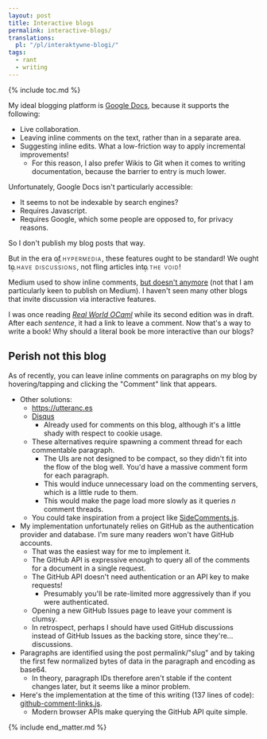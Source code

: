 ```yaml
---
layout: post
title: Interactive blogs
permalink: interactive-blogs/
translations:
  pl: "/pl/interaktywne-blogi/"
tags:
  - rant
  - writing
---
```


{% include toc.md %}

My ideal blogging platform is [Google Docs](https://www.google.com/docs), because it supports the following:

- Live collaboration.
- Leaving inline comments on the text, rather than in a separate area.
- Suggesting inline edits. What a low-friction way to apply incremental improvements!
    - For this reason, I also prefer Wikis to Git when it comes to writing documentation, because the barrier to entry is much lower.

Unfortunately, Google Docs isn't particularly accessible:

- It seems to not be indexable by search engines?
- Requires Javascript.
- Requires Google, which some people are opposed to, for privacy reasons.

So I don't publish my blog posts that way.

<style type="text/css">
@keyframes hypermedia {
  0%, 100% {
    left: -1em;
    top: 0.4em;
    z-index: 1;
    font-size: normal;
  }
  
  25% {
    font-size: 1.3em;
  }
  
  75% {
    font-size: 0.7em;
  }

  50% {
    left: 97%;
    top: -0.6em;
    z-index: 1;
    font-size: normal;
  }
  
  51%, 99% {
    z-index: -1;
  }
}

.hypermedia {
  letter-spacing: 0.1em;
  position: relative;
  font-variant: small-caps;
}

.hypermedia::before {
  content: "✨";
  position: absolute;
  animation-name: hypermedia;
  animation-duration: 6s;
  animation-iteration-count: infinite;
  animation-timing-function: ease-in-out;
}
</style>

But in the era of <span class="hypermedia">hypermedia</span>, these features ought to be standard! We ought to <span class="hypermedia">have&nbsp;discussions</span>, not fling articles into <span class="hypermedia">the&nbsp;void</span>!

Medium used to show inline comments, [but doesn't anymore](https://medium.com/@jashan/how-to-make-the-best-of-a-broken-commenting-system-113c8cc1fe71) (not that I am particularly keen to publish on Medium). I haven't seen many other blogs that invite discussion via interactive features.

I was once reading [*Real World OCaml*](https://dev.realworldocaml.org/) while its second edition was in draft. After each *sentence*, it had a link to leave a comment. Now that's a way to write a book! Why should a literal book be more interactive than our blogs?

## Perish not this blog

As of recently, you can leave inline comments on paragraphs on my blog by hovering/tapping and clicking the "Comment" link that appears.

- Other solutions:
  - <https://utteranc.es>
  - [Disqus](https://disqus.com/)
    - Already used for comments on this blog, although it's a little shady with respect to cookie usage.
  - These alternatives require spawning a comment thread for each commentable paragraph.
    - The UIs are not designed to be compact, so they didn't fit into the flow of the blog well. You'd have a massive comment form for each paragraph.
    - This would induce unnecessary load on the commenting servers, which is a little rude to them.
    - This would make the page load more slowly as it queries *n* comment threads.
  - You could take inspiration from a project like [SideComments.js](https://aroc.github.io/side-comments-demo/).
- My implementation unfortunately relies on GitHub as the authentication provider and database. I'm sure many readers won't have GitHub accounts.
  - That was the easiest way for me to implement it.
  - The GitHub API is expressive enough to query all of the comments for a document in a single request.
  - The GitHub API doesn't need authentication or an API key to make requests!
    - Presumably you'll be rate-limited more aggressively than if you were authenticated.
  - Opening a new GitHub Issues page to leave your comment is clumsy.
  - In retrospect, perhaps I should have used GitHub discussions instead of GitHub Issues as the backing store, since they're... discussions.
- Paragraphs are identified using the post permalink/"slug" and by taking the first few normalized bytes of data in the paragraph and encoding as base64.
  - In theory, paragraph IDs therefore aren't stable if the content changes later, but it seems like a minor problem.
- Here's the implementation at the time of this writing (137 lines of code): [github-comment-links.js](https://github.com/arxanas/blog/blob/c34f0e18b81ed1d1b22636eaef2cabe7b6afd77e/scripts/github-comment-links.js).
  - Modern browser APIs make querying the GitHub API quite simple.

{% include end_matter.md %}
